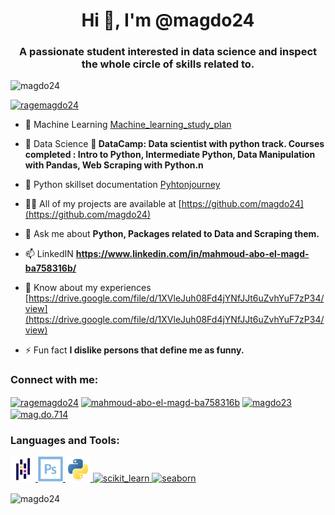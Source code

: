 <!---
magdo24/magdo24 is a ✨ special ✨ repository because its `README.md` (this file) appears on your GitHub profile.
You can click the Preview link to take a look at your changes.
--->
<h1 align="center">Hi 👋, I'm @magdo24 </h1>
<h3 align="center">A passionate student interested in data science and inspect the whole circle of skills related to.</h3>

<p align="left"> <img src="https://komarev.com/ghpvc/?username=magdo24&label=Profile%20views&color=0e75b6&style=flat" alt="magdo24" /> </p>

<p align="left"> <a href="https://twitter.com/ragemagdo24" target="blank"><img src="https://img.shields.io/twitter/follow/ragemagdo24?logo=twitter&style=for-the-badge" alt="ragemagdo24" /></a> </p>

- 👀 Machine Learning [Machine_learning_study_plan](https://github.com/magdo24/Machine_learning_study_plan)

- 👀 Data Science **🌱 DataCamp: Data scientist with python track. Courses completed : Intro to Python, Intermediate Python, Data Manipulation with Pandas, Web Scraping with Python.n**

- 👀 Python skillset documentation [Pyhtonjourney](https://github.com/magdo24/Pythonjourney)

- 👨‍💻 All of my projects are available at [https://github.com/magdo24](https://github.com/magdo24)

- 💬 Ask me about **Python, Packages related to Data and Scraping them.**

- 📫 LinkedIN **https://www.linkedin.com/in/mahmoud-abo-el-magd-ba758316b/**

- 📄 Know about my experiences [https://drive.google.com/file/d/1XVleJuh08Fd4jYNfJJt6uZvhYuF7zP34/view](https://drive.google.com/file/d/1XVleJuh08Fd4jYNfJJt6uZvhYuF7zP34/view)

- ⚡ Fun fact **I dislike persons that define me as funny.**

<h3 align="left">Connect with me:</h3>
<p align="left">
<a href="https://twitter.com/ragemagdo24" target="blank"><img align="center" src="https://raw.githubusercontent.com/rahuldkjain/github-profile-readme-generator/master/src/images/icons/Social/twitter.svg" alt="ragemagdo24" height="30" width="40" /></a>
<a href="https://linkedin.com/in/mahmoud-abo-el-magd-ba758316b" target="blank"><img align="center" src="https://raw.githubusercontent.com/rahuldkjain/github-profile-readme-generator/master/src/images/icons/Social/linked-in-alt.svg" alt="mahmoud-abo-el-magd-ba758316b" height="30" width="40" /></a>
<a href="https://kaggle.com/magdo23" target="blank"><img align="center" src="https://raw.githubusercontent.com/rahuldkjain/github-profile-readme-generator/master/src/images/icons/Social/kaggle.svg" alt="magdo23" height="30" width="40" /></a>
<a href="https://fb.com/mag.do.714" target="blank"><img align="center" src="https://raw.githubusercontent.com/rahuldkjain/github-profile-readme-generator/master/src/images/icons/Social/facebook.svg" alt="mag.do.714" height="30" width="40" /></a>
</p>

<h3 align="left">Languages and Tools:</h3>
<p align="left"> <a href="https://pandas.pydata.org/" target="_blank" rel="noreferrer"> <img src="https://raw.githubusercontent.com/devicons/devicon/2ae2a900d2f041da66e950e4d48052658d850630/icons/pandas/pandas-original.svg" alt="pandas" width="40" height="40"/> </a> <a href="https://www.photoshop.com/en" target="_blank" rel="noreferrer"> <img src="https://raw.githubusercontent.com/devicons/devicon/master/icons/photoshop/photoshop-line.svg" alt="photoshop" width="40" height="40"/> </a> <a href="https://www.python.org" target="_blank" rel="noreferrer"> <img src="https://raw.githubusercontent.com/devicons/devicon/master/icons/python/python-original.svg" alt="python" width="40" height="40"/> </a> <a href="https://scikit-learn.org/" target="_blank" rel="noreferrer"> <img src="https://upload.wikimedia.org/wikipedia/commons/0/05/Scikit_learn_logo_small.svg" alt="scikit_learn" width="40" height="40"/> </a> <a href="https://seaborn.pydata.org/" target="_blank" rel="noreferrer"> <img src="https://seaborn.pydata.org/_images/logo-mark-lightbg.svg" alt="seaborn" width="40" height="40"/> </a> </p>

<p><img align="center" src="https://github-readme-stats.vercel.app/api/top-langs?username=magdo24&show_icons=true&locale=en&layout=compact" alt="magdo24" /></p>

